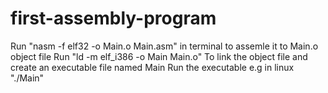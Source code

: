 # first-assembly-program
Run "nasm -f elf32 -o Main.o Main.asm" in terminal to assemle it to Main.o object file
Run "ld -m elf_i386 -o Main Main.o" To link the object file and create an executable file named Main
Run the executable e.g in linux "./Main"
